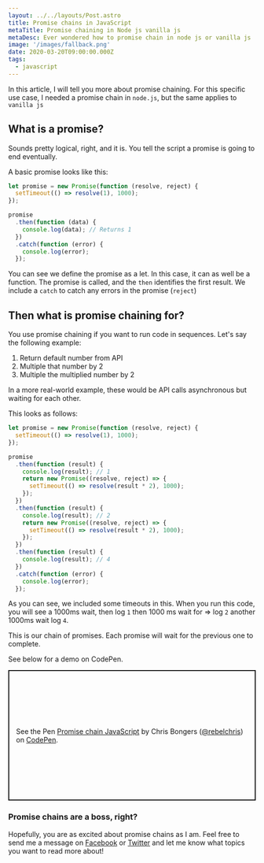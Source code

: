 ```yaml
---
layout: ../../layouts/Post.astro
title: Promise chains in JavaScript
metaTitle: Promise chaining in Node js vanilla js
metaDesc: Ever wondered how to promise chain in node js or vanilla js
image: '/images/fallback.png'
date: 2020-03-20T09:00:00.000Z
tags:
  - javascript
---
```


In this article, I will tell you more about promise chaining. For this specific use case, I needed a promise chain in `node.js`, but the same applies to `vanilla js`

## What is a promise?

Sounds pretty logical, right, and it is. You tell the script a promise is going to end eventually.

A basic promise looks like this:

```js
let promise = new Promise(function (resolve, reject) {
  setTimeout(() => resolve(1), 1000);
});

promise
  .then(function (data) {
    console.log(data); // Returns 1
  })
  .catch(function (error) {
    console.log(error);
  });
```

You can see we define the promise as a let. In this case, it can as well be a function. The promise is called, and the `then` identifies the first result. We include a `catch` to catch any errors in the promise (`reject`)

## Then what is promise chaining for?

You use promise chaining if you want to run code in sequences. Let's say the following example:

1. Return default number from API
2. Multiple that number by 2
3. Multiple the multiplied number by 2

In a more real-world example, these would be API calls asynchronous but waiting for each other.

This looks as follows:

```js
let promise = new Promise(function (resolve, reject) {
  setTimeout(() => resolve(1), 1000);
});

promise
  .then(function (result) {
    console.log(result); // 1
    return new Promise((resolve, reject) => {
      setTimeout(() => resolve(result * 2), 1000);
    });
  })
  .then(function (result) {
    console.log(result); // 2
    return new Promise((resolve, reject) => {
      setTimeout(() => resolve(result * 2), 1000);
    });
  })
  .then(function (result) {
    console.log(result); // 4
  })
  .catch(function (error) {
    console.log(error);
  });
```

As you can see, we included some timeouts in this. When you run this code, you will see a 1000ms wait, then log `1` then 1000 ms wait for => log `2` another 1000ms wait log `4`.

This is our chain of promises. Each promise will wait for the previous one to complete.

See below for a demo on CodePen.

<p class="codepen" data-height="265" data-theme-id="dark" data-default-tab="js,result" data-user="rebelchris" data-slug-hash="MWwBOwy" style="height: 265px; box-sizing: border-box; display: flex; align-items: center; justify-content: center; border: 2px solid; margin: 1em 0; padding: 1em;" data-pen-title="Promise chain JavaScript">
  <span>See the Pen <a href="https://codepen.io/rebelchris/pen/MWwBOwy">
  Promise chain JavaScript</a> by Chris Bongers (<a href="https://codepen.io/rebelchris">@rebelchris</a>)
  on <a href="https://codepen.io">CodePen</a>.</span>
</p>
<script async src="https://static.codepen.io/assets/embed/ei.js"></script>

### Promise chains are a boss, right?

Hopefully, you are as excited about promise chains as I am. Feel free to send me a message on [Facebook](https://www.facebook.com/DailyDevTipsBlog) or [Twitter](https://twitter.com/DailyDevTips1) and let me know what topics you want to read more about!
